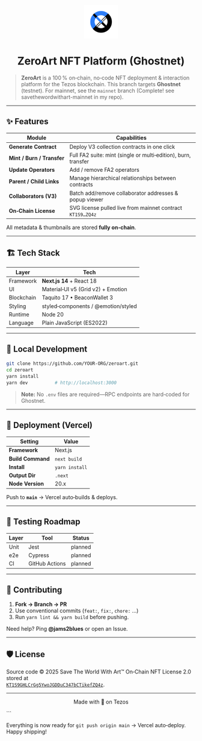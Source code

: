 <!--
  Developed by @jams2blues with love for the Tezos community
  File: README.md
  Summary: GitHub front‑page for ZeroArt (Ghostnet branch)
-->

<p align="center">
  <img src="public/images/logo.svg" alt="ZeroArt logo" width="90"/>
</p>

<h1 align="center">ZeroArt NFT Platform (Ghostnet)</h1>

> **ZeroArt** is a 100 % on‑chain, no‑code NFT deployment & interaction  
> platform for the Tezos blockchain. This branch targets **Ghostnet**  
> (testnet).  For mainnet, see the `mainnet` branch (Complete! see savethewordwithart-mainnet in my repo).

---

## ✨ Features

| Module | Capabilities |
|--------|--------------|
| **Generate Contract** | Deploy V3 collection contracts in one click |
| **Mint / Burn / Transfer** | Full FA2 suite: mint (single or multi‑edition), burn, transfer |
| **Update Operators** | Add / remove FA2 operators |
| **Parent / Child Links** | Manage hierarchical relationships between contracts |
| **Collaborators (V3)** | Batch add/remove collaborator addresses & popup viewer |
| **On‑Chain License** | SVG license pulled live from mainnet contract `KT1S9…ZQ4z` |

All metadata & thumbnails are stored **fully on‑chain**.

---

## 🏗 Tech Stack

| Layer | Tech |
|-------|------|
| Framework | **Next.js 14** + React 18 |
| UI | Material‑UI v5 (Grid v2) + Emotion |
| Blockchain | Taquito 17 • BeaconWallet 3 |
| Styling | styled‑components / @emotion/styled |
| Runtime | Node 20 |
| Language | Plain JavaScript (ES2022) |

---

## 🚀 Local Development

```bash
git clone https://github.com/YOUR‑ORG/zeroart.git
cd zeroart
yarn install
yarn dev          # http://localhost:3000
```

> **Note:** No `.env` files are required—RPC endpoints are hard‑coded for Ghostnet.

---

## 🔄 Deployment (Vercel)

| Setting           | Value          |
|-------------------|----------------|
| **Framework**     | Next.js        |
| **Build Command** | `next build`   |
| **Install**       | `yarn install` |
| **Output Dir**    | `.next`        |
| **Node Version**  | 20.x           |

Push to **`main`** → Vercel auto‑builds & deploys.

---

## 🧪 Testing Roadmap

| Layer | Tool   | Status  |
|-------|--------|---------|
| Unit  | Jest   | planned |
| e2e   | Cypress| planned |
| CI    | GitHub Actions | planned |

---

## 👥 Contributing

1. **Fork → Branch → PR**  
2. Use conventional commits (`feat:`, `fix:`, `chore:` …)  
3. Run `yarn lint && yarn build` before pushing.

Need help? Ping **@jams2blues** or open an Issue.

---

## 🛡 License

Source code © 2025 Save The World With Art™ 
On‑Chain NFT License 2.0 stored at  
[`KT1S9GHLCrGg5YwoJGDDuC347bCTikefZQ4z`](https://objkt.com/collections/KT1S9GHLCrGg5YwoJGDDuC347bCTikefZQ4z).

---

<p align="center">Made with 💚 on Tezos</p>
```

Everything is now ready for `git push origin main` → Vercel auto‑deploy.  
Happy shipping!